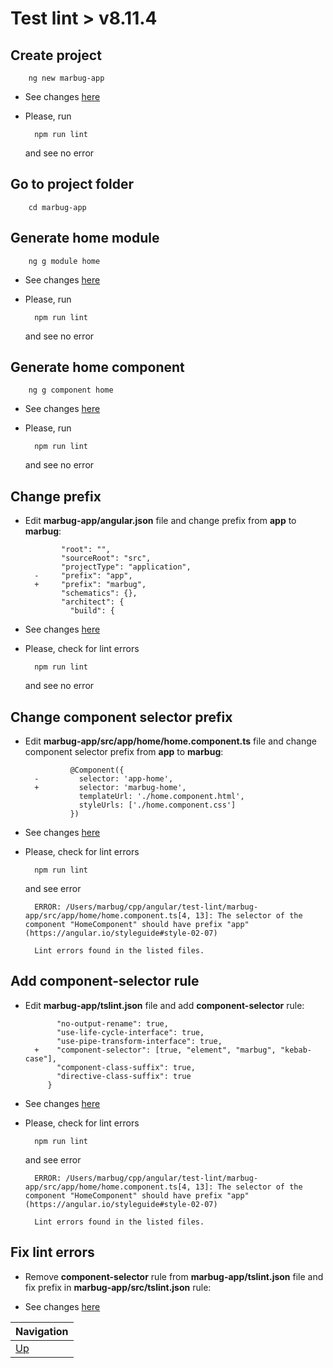 # Test lint > v8.11.4 #

## Create project ##

        ng new marbug-app

* See changes [here](https://github.com/marbug/test-lint/compare/master...v8.11.4_step-1_create-project)

* Please, run

        npm run lint

    and see no error

## Go to project folder ##

        cd marbug-app

## Generate home module ##

        ng g module home

* See changes [here](https://github.com/marbug/test-lint/compare/v8.11.4_step-1_create-project...v8.11.4_step-2_generate-home-module)

* Please, run

        npm run lint

    and see no error

## Generate home component ##

        ng g component home

* See changes [here](https://github.com/marbug/test-lint/compare/v8.11.4_step-2_generate-home-module...v8.11.4_step-3_generate-home-component)

* Please, run

        npm run lint

    and see no error

## Change prefix ##

* Edit **marbug-app/angular.json** file and change prefix from **app** to **marbug**:

              "root": "",
              "sourceRoot": "src",
              "projectType": "application",
        -     "prefix": "app",
        +     "prefix": "marbug",
              "schematics": {},
              "architect": {
                "build": {

* See changes [here](https://github.com/marbug/test-lint/compare/v8.11.4_step-3_generate-home-component...v8.11.4_step-4_change-prefix)

* Please, check for lint errors

        npm run lint

    and see no error

## Change component selector prefix ##

* Edit **marbug-app/src/app/home/home.component.ts** file and change component selector prefix from **app** to **marbug**:

                @Component({
        -         selector: 'app-home',
        +         selector: 'marbug-home',
                  templateUrl: './home.component.html',
                  styleUrls: ['./home.component.css']
                })

* See changes [here](https://github.com/marbug/test-lint/compare/v8.11.4_step-4_change-prefix...v8.11.4_step-5_change-component-selector-prefix)

* Please, check for lint errors

        npm run lint

    and see error

        ERROR: /Users/marbug/cpp/angular/test-lint/marbug-app/src/app/home/home.component.ts[4, 13]: The selector of the component "HomeComponent" should have prefix "app" (https://angular.io/styleguide#style-02-07)

        Lint errors found in the listed files.

## Add component-selector rule ##

* Edit **marbug-app/tslint.json** file and add **component-selector** rule:

             "no-output-rename": true,
             "use-life-cycle-interface": true,
             "use-pipe-transform-interface": true,
        +    "component-selector": [true, "element", "marbug", "kebab-case"],
             "component-class-suffix": true,
             "directive-class-suffix": true
           }

* See changes [here](https://github.com/marbug/test-lint/compare/v8.11.4_step-5_change-component-selector-prefix...v8.11.4_step-6_add-component-selector-rule)

* Please, check for lint errors

        npm run lint

    and see error

        ERROR: /Users/marbug/cpp/angular/test-lint/marbug-app/src/app/home/home.component.ts[4, 13]: The selector of the component "HomeComponent" should have prefix "app" (https://angular.io/styleguide#style-02-07)

        Lint errors found in the listed files.

## Fix lint errors ##

* Remove **component-selector** rule from **marbug-app/tslint.json** file and fix prefix in **marbug-app/src/tslint.json** rule:

* See changes [here](https://github.com/marbug/test-lint/compare/v8.11.4_step-6_add-component-selector-rule...v8.11.4_step-7_fix-rules)

| Navigation |
| ---------- |
| [Up](../README.md) |
